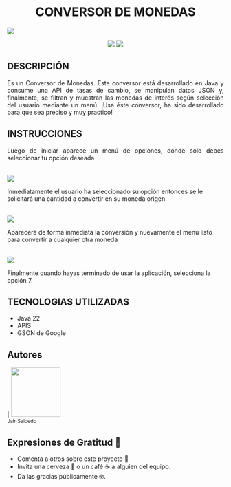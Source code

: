 <h1 align="center"> CONVERSOR DE MONEDAS </h1>
<img src="https://github.com/jsf0x/ConversorMonedas/assets/22265851/34d0ef90-0fe8-400f-b456-d0ab5c165043">

<p>
<p align="center">
   <img src="https://img.shields.io/badge/Proyecto_Conversor_de_monedas_-_TERMINADO-8A2BE2"> <img src="https://img.shields.io/badge/Release_date_-_Junio-green">
   </p>
<h2>DESCRIPCIÓN</h2>
<p align=justify>Es un Conversor de Monedas. Este conversor está desarrollado en Java y consume una API de tasas de cambio, se manipulan datos JSON y, 
  finalmente, se filtran y muestran las monedas de interés según selección del usuario mediante un menú. ¡Usa éste conversor, ha sido desarrollado para que sea preciso y muy practico!
</p>

<h2>INSTRUCCIONES</h2>
<p align=justify>Luego de iniciar aparece un menú de opciones, donde solo debes seleccionar tu opción deseada</p><br>
<img src="https://github.com/jsf0x/ConversorMonedas/assets/22265851/77032e21-c679-4fba-bfc6-bdfbcfc98db2">

<p>Inmediatamente el usuario ha seleccionado su opción entonces se le solicitará una cantidad a convertir en su moneda origen</p><br>
<img src="https://github.com/jsf0x/ConversorMonedas/assets/22265851/c506f254-502a-4a19-a65b-c9b818e027b2">

<p>Aparecerá de forma inmediata la conversión y nuevamente el menú listo para convertir a cualquier otra moneda</p><br>
<img src="https://github.com/jsf0x/ConversorMonedas/assets/22265851/a0b95676-0816-44da-80d4-4f4697952066">

<p>Finalmente cuando hayas terminado de usar la aplicación, selecciona la opción 7.</p>

<h2>TECNOLOGIAS UTILIZADAS</h2>
<p><ul>
  <li>Java 22</li>
  <li>APIS</li>
  <li>GSON de Google</li>
</ul></p>

## Autores

| [<img src="https://avatars.githubusercontent.com/u/22265851?s=400&u=83e164b384e8a6e2f334707f18351b424147f4ac&v=4" width=115><br><sub>Jair Salcedo</sub>](https://github.com/jsf0x)

<h2>Expresiones de Gratitud 🎁</h2>
<ul>
<li>Comenta a otros sobre este proyecto 📢</li>
<li>Invita una cerveza 🍺 o un café ☕ a alguien del equipo.</li>
<li>Da las gracias públicamente 🤓.</li>
</ul>

